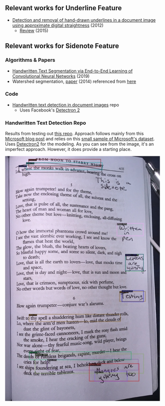 ## Relevant works for Underline Feature
- [Detection and removal of hand-drawn underlines in a document image using approximate digital straightness](https://dl.acm.org/doi/abs/10.1145/2432553.2432576) (2012)
  - [Review](http://www.iraj.in/journal/journal_file/journal_pdf/6-162-1440572906136-140.pdf) (2015)

## Relevant works for Sidenote Feature

### Algorithms & Papers
- [Handwritten Text Segmentation via End-to-End Learning of Convolutional Neural Networks](https://arxiv.org/pdf/1906.05229.pdf) (2019)
- Watershed segmentation, [paper](http://ictactjournals.in/paper/IJIVP_V4_I3_Paper_7_767_772.pdf) (2014) referenced from [here](https://cs.stackexchange.com/a/88497)

### Code
- [Handwritten text detection in document images](https://github.com/crazycloud/Handwritten-text-Detection-Detectron2) repo
  - Uses Facebook's [Detectron 2](https://github.com/facebookresearch/detectron2)

### Handwritten Text Detection Repo
Results from testing out [this repo](https://github.com/crazycloud/Handwritten-text-Detection-Detectron2). Approach follows mainly from this [Microsoft blog post](https://devblogs.microsoft.com/cse/2018/05/07/handwriting-detection-and-recognition-in-scanned-documents-using-azure-ml-package-computer-vision-azure-cognitive-services-ocr/) and relies on this [small sample of Microsoft's dataset](https://github.com/CatalystCode/Handwriting). Uses [Detectron2](https://github.com/facebookresearch/detectron2) for the modeling. As you can see from the image, it's an imperfect approach. However, it does provide a starting place.

![](examples/sidenote_text/model1-results.jpg)
